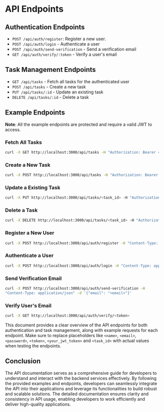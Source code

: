 # API Endpoints

## Authentication Endpoints

-   `POST /api/auth/register`: Register a new user.
-   `POST /api/auth/login` - Authenticate a user
-   `POST /api/auth/send-verification` - Send a verification email
-   `GET /api/auth/verify/:token` - Verify a user's email

## Task Management Endpoints

-   `GET /api/tasks` - Fetch all tasks for the authenticated user
-   `POST /api/tasks` - Create a new task
-   `PUT /api/tasks/:id` - Update an existing task
-   `DELETE /api/tasks/:id` - Delete a task

## Example Endpoints

**Note**: All the example endpoints are protected and require a valid JWT to access.

### Fetch All Tasks

```bash
curl -X GET http://localhost:3000/api/tasks -H "Authorization: Bearer <your_jwt_token>"
```

### Create a New Task

```bash
curl -X POST http://localhost:3000/api/tasks -H "Authorization: Bearer <your_jwt_token>" -H "Content-Type: application/json" -d '{"title": "New Task", "description": "Task description", "dueDate": "2023-12-31"}'
```

### Update a Existing Task

```bash
curl -X PUT http://localhost:3000/api/tasks/<task_id> -H "Authorization: Bearer <your_jwt_token>" -H "Content-Type: application/json" -d '{"title": "Updated Task", "description": "Updated description", "status": "completed", "dueDate": "2023-12-31"}'
```

### Delete a Task

```bash
curl -X DELETE http://localhost:3000/api/tasks/<task_id> -H "Authorization: Bearer <your_jwt_token>"
```

### Register a New User

```bash
curl -X POST http://localhost:3000/api/auth/register -H "Content-Type: application/json" -d '{"name": "<name>", "email": "<email>", "password": "<password>"}'
```

### Authenticate a User

```bash
curl -X POST http://localhost:3000/api/auth/login -H "Content-Type: application/json" -d '{"email": "<email>", "password": "<password>"}'
```

### Send Verification Email

```bash
curl -X POST http://localhost:3000/api/auth/send-verification -H
"Content-Type: application/json" -d '{"email": "<email>"}'
```

### Verify User's Email

```bash
curl -X GET http://localhost:3000/api/auth/verify/<token>
```

This document provides a clear overview of the API endpoints for both authentication and task management, along with example requests for each endpoint. Make sure to replace placeholders like `<name>`, `<email>`, `<password>`, `<token>`, `<your_jwt_token>` and `<task_id>` with actual values when testing the endpoints.

## Conclusion

The API documentation serves as a comprehensive guide for developers to understand and interact with the backend services effectively. By following the provided examples and endpoints, developers can seamlessly integrate the API into their applications and leverage its functionalities to build robust and scalable solutions. The detailed documentation ensures clarity and consistency in API usage, enabling developers to work efficiently and deliver high-quality applications.
